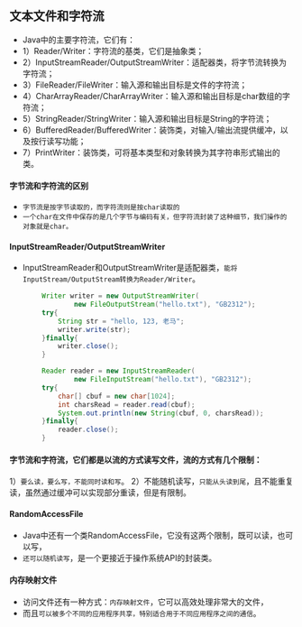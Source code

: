 ## 文本文件和字符流
* Java中的主要字符流，它们有：
* 1）Reader/Writer：字符流的基类，它们是抽象类；
* 2）InputStreamReader/OutputStreamWriter：适配器类，将字节流转换为字符流；
* 3）FileReader/FileWriter：输入源和输出目标是文件的字符流；
* 4）CharArrayReader/CharArrayWriter：输入源和输出目标是char数组的字符流；
* 5）StringReader/StringWriter：输入源和输出目标是String的字符流；
* 6）BufferedReader/BufferedWriter：装饰类，对输入/输出流提供缓冲，以及按行读写功能；
* 7）PrintWriter：装饰类，可将基本类型和对象转换为其字符串形式输出的类。

#### 字节流和字符流的区别
* `字节流是按字节读取的，而字符流则是按char读取的`
* `一个char在文件中保存的是几个字节与编码有关，但字符流封装了这种细节，我们操作的对象就是char。`

#### InputStreamReader/OutputStreamWriter
* InputStreamReader和OutputStreamWriter是适配器类，`能将InputStream/OutputStream转换为Reader/Writer`。
```java
        Writer writer = new OutputStreamWriter(
                new FileOutputStream("hello.txt"), "GB2312");
        try{
            String str = "hello, 123, 老马";
            writer.write(str);
        }finally{
            writer.close();
        }
```

```java
        Reader reader = new InputStreamReader(
                new FileInputStream("hello.txt"), "GB2312");
        try{
            char[] cbuf = new char[1024];
            int charsRead = reader.read(cbuf);
            System.out.println(new String(cbuf, 0, charsRead));
        }finally{
            reader.close();
        }
```

#### 字节流和字符流，它们都是以流的方式读写文件，流的方式有几个限制：
1）`要么读，要么写，不能同时读和写`。
2）不能随机读写，`只能从头读到尾`，且不能重复读，虽然通过缓冲可以实现部分重读，但是有限制。

#### RandomAccessFile
* Java中还有一个类RandomAccessFile，它没有这两个限制，既可以读，也可以写，
* `还可以随机读写`，是一个更接近于操作系统API的封装类。

#### 内存映射文件
* 访问文件还有一种方式：`内存映射文件`，它可以高效处理非常大的文件，
* 而且`可以被多个不同的应用程序共享，特别适合用于不同应用程序之间的通信`。


